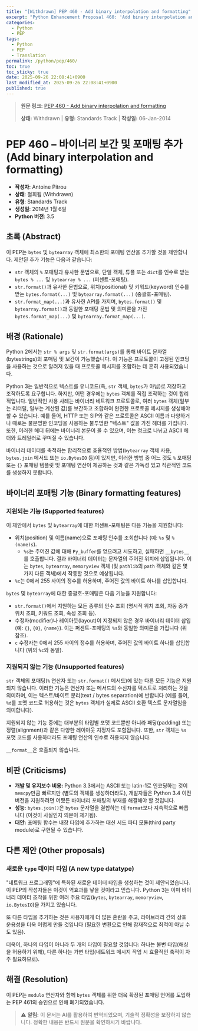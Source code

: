 ```yaml
---
title: "[Withdrawn] PEP 460 - Add binary interpolation and formatting"
excerpt: "Python Enhancement Proposal 460: 'Add binary interpolation and formatting'에 대한 한국어 번역입니다."
categories:
  - Python
  - PEP
tags:
  - Python
  - PEP
  - Translation
permalink: /python/pep/460/
toc: true
toc_sticky: true
date: 2025-09-26 22:08:41+0900
last_modified_at: 2025-09-26 22:08:41+0900
published: true
---
```

> **원문 링크:** [PEP 460 - Add binary interpolation and formatting](https://peps.python.org/pep-0460/)
>
> **상태:** Withdrawn | **유형:** Standards Track | **작성일:** 06-Jan-2014


# PEP 460 – 바이너리 보간 및 포매팅 추가 (Add binary interpolation and formatting)

*   **작성자**: Antoine Pitrou
*   **상태**: 철회됨 (Withdrawn)
*   **유형**: Standards Track
*   **생성일**: 2014년 1월 6일
*   **Python 버전**: 3.5

## 초록 (Abstract)

이 PEP는 `bytes` 및 `bytearray` 객체에 최소한의 포매팅 연산을 추가할 것을 제안합니다. 제안된 추가 기능은 다음과 같습니다:

*   `str` 객체의 `%` 포매팅과 유사한 문법으로, 단일 객체, 튜플 또는 `dict`를 인수로 받는 `bytes % ...` 및 `bytearray % ...` (퍼센트-포매팅).
*   `str.format()`과 유사한 문법으로, 위치(positional) 및 키워드(keyword) 인수를 받는 `bytes.format(...)` 및 `bytearray.format(...)` (중괄호-포매팅).
*   `str.format_map(...)`과 유사한 API를 가지며, `bytes.format()` 및 `bytearray.format()`과 동일한 포매팅 문법 및 의미론을 가진 `bytes.format_map(...)` 및 `bytearray.format_map(...)`.

## 배경 (Rationale)

Python 2에서는 `str % args` 및 `str.format(args)`를 통해 바이트 문자열(bytestrings)의 포매팅 및 보간이 가능했습니다. 이 기능은 프로토콜이 고정된 인코딩을 사용하는 것으로 알려져 있을 때 프로토콜 메시지를 조합하는 데 흔히 사용되었습니다.

Python 3는 일반적으로 텍스트를 유니코드(즉, `str` 객체, `bytes`가 아님)로 저장하고 조작하도록 요구합니다. 하지만, 어떤 경우에는 `bytes` 객체를 직접 조작하는 것이 합리적입니다. 일반적인 사용 사례는 바이너리 네트워크 프로토콜로, 여러 `bytes` 객체(일부는 리터럴, 일부는 계산된 값)를 보간하고 조합하여 완전한 프로토콜 메시지를 생성해야 할 수 있습니다. 예를 들어, HTTP 또는 SIP와 같은 프로토콜은 ASCII 이름과 다양하거나 때로는 불분명한 인코딩을 사용하는 불투명한 "텍스트" 값을 가진 헤더를 가집니다. 또한, 이러한 헤더 뒤에는 바이너리 본문이 올 수 있으며, 이는 청크로 나뉘고 ASCII 헤더와 트레일러로 꾸며질 수 있습니다.

바이너리 데이터를 축적하는 합리적으로 효율적인 방법(`bytearray` 객체 사용, `bytes.join` 메서드 또는 `io.BytesIO` 등)이 있지만, 이러한 방법 중 어느 것도 `%` 포매팅 또는 `{}` 포매팅 템플릿 및 포매팅 연산이 제공하는 것과 같은 가독성 있고 직관적인 코드를 생성하지 못합니다.

## 바이너리 포매팅 기능 (Binary formatting features)

### 지원되는 기능 (Supported features)

이 제안에서 `bytes` 및 `bytearray`에 대한 퍼센트-포매팅은 다음 기능을 지원합니다:

*   위치(position) 및 이름(name)으로 포매팅 인수를 조회합니다 (예: `%s` 및 `%(name)s`).
    *   `%s`는 주어진 값에 대해 `Py_buffer`를 얻으려고 시도하고, 실패하면 `__bytes__`를 호출합니다. 결과 바이너리 데이터는 문자열의 주어진 위치에 삽입됩니다. 이는 `bytes`, `bytearray`, `memoryview` 객체 (및 `pathlib`의 `path` 객체와 같은 몇 가지 다른 객체)에서 작동할 것으로 예상됩니다.
*   `%c`는 0에서 255 사이의 정수를 허용하며, 주어진 값의 바이트 하나를 삽입합니다.

`bytes` 및 `bytearray`에 대한 중괄호-포매팅은 다음 기능을 지원합니다:

*   `str.format()`에서 지원하는 모든 종류의 인수 조회 (명시적 위치 조회, 자동 증가 위치 조회, 키워드 조회, 속성 조회 등).
*   수정자(modifier)나 레이아웃(layout)이 지정되지 않은 경우 바이너리 데이터 삽입 (예: `{}`, `{0}`, `{name}`). 이는 퍼센트-포매팅의 `%s`와 동일한 의미론을 가집니다 (위 참조).
*   `c` 수정자는 0에서 255 사이의 정수를 허용하며, 주어진 값의 바이트 하나를 삽입합니다 (위의 `%c`와 동일).

### 지원되지 않는 기능 (Unsupported features)

`str` 객체의 포매팅(`%` 연산자 또는 `str.format()` 메서드)에 있는 다른 모든 기능은 지원되지 않습니다. 이러한 기능은 연산자 또는 메서드의 수신자를 텍스트로 처리하는 것을 의미하며, 이는 텍스트/바이트 분리(text / bytes separation)에 반합니다 (예를 들어, `%d`를 포맷 코드로 허용하는 것은 `bytes` 객체가 실제로 ASCII 호환 텍스트 문자열임을 의미합니다).

지원되지 않는 기능 중에는 대부분의 타입별 포맷 코드뿐만 아니라 패딩(padding) 또는 정렬(alignment)과 같은 다양한 레이아웃 지정자도 포함됩니다. 또한, `str` 객체는 `%s` 포맷 코드를 사용하더라도 포매팅 연산의 인수로 허용되지 않습니다.

`__format__`은 호출되지 않습니다.

## 비판 (Criticisms)

*   **개발 및 유지보수 비용:** Python 3.3에서는 ASCII 또는 latin-1로 인코딩하는 것이 `memcpy`만큼 빠르지만 (별도의 객체를 생성하더라도), 개발자들은 Python 3.4 이전 버전을 지원하려면 어쨌든 바이너리 포매팅의 부재를 해결해야 할 것입니다.
*   **성능:** `bytes.join()`은 `bytes` 문자열을 결합하는 데 `format`보다 지속적으로 빠릅니다 (이것이 사실인지 의문이 제기됨).
*   **대안:** 포매팅 함수는 내장 타입에 추가하는 대신 서드 파티 모듈(third party module)로 구현될 수 있습니다.

## 다른 제안 (Other proposals)

### 새로운 `type` 데이터 타입 (A new type datatype)

"네트워크 프로그래밍"에 특화된 새로운 데이터 타입을 생성하는 것이 제안되었습니다. 이 PEP의 작성자들은 이것이 역효과를 낳을 것이라고 믿습니다. Python 3는 이미 바이너리 데이터 조작을 위한 여러 주요 타입(`bytes`, `bytearray`, `memoryview`, `io.BytesIO`)을 가지고 있습니다.

또 다른 타입을 추가하는 것은 사용자에게 더 많은 혼란을 주고, 라이브러리 간의 상호 운용성을 더욱 어렵게 만들 것입니다 (필요한 변환으로 인해 잠재적으로 최적이 아닐 수도 있음).

더욱이, 하나의 타입이 아니라 두 개의 타입이 필요할 것입니다: 하나는 불변 타입(해싱을 허용하기 위해), 다른 하나는 가변 타입(네트워크 메시지 작업 시 효율적인 축적이 자주 필요하므로).

## 해결 (Resolution)

이 PEP는 `modulo` 연산자와 함께 `bytes` 객체를 위한 더욱 확장된 포매팅 언어를 도입하는 PEP 461의 승인으로 인해 폐기되었습니다.

> ⚠️ **알림:** 이 문서는 AI를 활용하여 번역되었으며, 기술적 정확성을 보장하지 않습니다. 정확한 내용은 반드시 원문을 확인하시기 바랍니다.